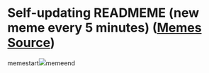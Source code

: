 # Self-updating READMEME (new meme every 5 minutes) ([Memes Source](https://bramses.notion.site/a49c1e962b7646879176ac3b327b6533?v=4d1eda54b170483cb03a40f257231764))

memestart![](https://www.notion.so/image/https%3A%2F%2Fs3-us-west-2.amazonaws.com%2Fsecure.notion-static.com%2F6f68b33a-ec0b-4837-9dd1-c4ea4dc2e0ae%2F20C56C17-379F-4901-A510-F082BEA2B324.jpeg?table=block&id=e27db887-0654-4859-998a-3a7bd176858e&cache=v2)memeend

